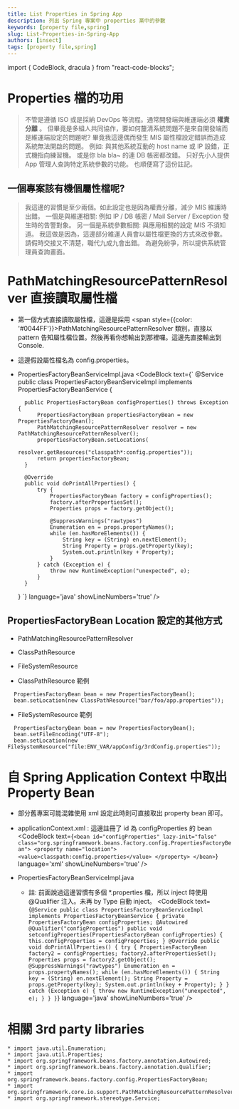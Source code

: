 ```yaml
---
title: List Properties in Spring App
description: 列出 Spring 專案中 properties 黨中的參數
keywords: [property file,spring]
slug: List-Properties-in-Spring-App 
authors: [insect]
tags: [property file,spring]
---
```

import { CodeBlock, dracula  } from "react-code-blocks";

# Properties 檔的功用
> 不管是遵循 ISO 或是採納 DevOps 等流程。通常開發端與維運端必須 __權責分離__ 。
> 但畢竟是多組人共同協作，要如何釐清系統問題不是來自開發端而是維運端設定的問題呢?
> 畢竟我這邊偶而發生 MIS 屬性檔設定錯誤而造成系統無法開啟的問題。
> 例如: 與其他系統互動的 host name 或 IP 設錯，正式機指向練習機。
> 或是你 bla bla~ 的連 DB 帳密都改錯。
> 只好先小人提供 App 管理人查詢特定系統參數的功能。
> 也順便寫了這份註記。

## 一個專案該有機個屬性檔呢?
> 我這邊的習慣是至少兩個。如此設定也是因為權責分離，減少 MIS 維護時出錯。
> 一個是與維運相關: 例如 IP / DB 帳密 / Mail Server / Exception 發生時的告警對象。
> 另一個是系統參數相關: 與應用相關的設定 MIS 不須知道。
> 我這做是因為，這邊部分維運人員會以屬性檔更換的方式來改參數。請假時交接又不清楚，職代九成九會出錯。
> 為避免紛爭，所以提供系統管理員查詢畫面。

# PathMatchingResourcePatternResolver 直接讀取屬性檔
* 第一個方式直接讀取屬性檔，這邊是採用 <span style={{color: '#0044FF'}}>PathMatchingResourcePatternResolver</span> 類別，直接以 pattern 告知屬性檔位置。然後再看你想輸出到那裡囉。這邊先直接輸出到 Console.
* 這邊假設屬性檔名為 config.properties。

* PropertiesFactoryBeanServiceImpl.java
<CodeBlock text={`
    @Service
    public class PropertiesFactoryBeanServiceImpl
            implements PropertiesFactoryBeanService {
            
        public PropertiesFactoryBean configProperties() throws Exception {
            PropertiesFactoryBean propertiesFactoryBean = new PropertiesFactoryBean();
            PathMatchingResourcePatternResolver resolver = new PathMatchingResourcePatternResolver();
            propertiesFactoryBean.setLocations(
                    resolver.getResources("classpath*:config.properties"));
            return propertiesFactoryBean;
        }
    
        @Override
        public void doPrintAllPrperties() {
            try {
                PropertiesFactoryBean factory = configProperties();
                factory.afterPropertiesSet();
                Properties props = factory.getObject();
    
                @SuppressWarnings("rawtypes")
                Enumeration en = props.propertyNames();
                while (en.hasMoreElements()) {
                    String key = (String) en.nextElement();
                    String Property = props.getProperty(key);
                    System.out.println(key + Property);
                }
            } catch (Exception e) {
                throw new RuntimeException("unexpected", e);
            }
        }
    }
    `}
      language='java'
      showLineNumbers='true'
      /> 
 
## PropertiesFactoryBean Location 設定的其他方式
* PathMatchingResourcePatternResolver
* ClassPathResource
* FileSystemResource

* ClassPathResource 範例
```
  PropertiesFactoryBean bean = new PropertiesFactoryBean();
  bean.setLocation(new ClassPathResource("bar/foo/app.properties"));
```

* FileSystemResource 範例
```
  PropertiesFactoryBean bean = new PropertiesFactoryBean();
  bean.setFileEncoding("UTF-8");
  bean.setLocation(new FileSystemResource("file:ENV_VAR/appConfig/3rdConfig.properties"));
```
 
# 自 Spring Application Context 中取出 Property Bean
* 部分舊專案可能混雜使用 xml 設定此時則可直接取出 property bean 即可。

* applicationContext.xml : 這邊註冊了 id 為 configProperties 的 bean
<CodeBlock text={`
    <bean id="configProperties" lazy-init="false"
        class="org.springframework.beans.factory.config.PropertiesFactoryBean">
        <property name="location">
            <value>classpath:config.properties</value>
        </property>
    </bean>
    `}
      language='xml'
      showLineNumbers='true'
      /> 

* PropertiesFactoryBeanServiceImpl.java
    * 註: 前面說過這邊習慣有多個 *.properties 檔，所以 inject 時使用 @Qualifier 注入。未再 by Type 自動 inject。
<CodeBlock text={`
@Service
public class PropertiesFactoryBeanServiceImpl
        implements PropertiesFactoryBeanService {
    private PropertiesFactoryBean configProperties;
    @Autowired
    @Qualifier("configProperties")
    public void setconfigProperties(PropertiesFactoryBean configProperties) {
        this.configProperties = configProperties;
    }
    @Override
    public void doPrintAllPrperties() {
        try {
            PropertiesFactoryBean factory2 = configProperties;
            factory2.afterPropertiesSet();
            Properties props = factory2.getObject();
            @SuppressWarnings("rawtypes")
            Enumeration en = props.propertyNames();
            while (en.hasMoreElements()) {
                String key = (String) en.nextElement();
                String Property = props.getProperty(key);
                System.out.println(key + Property);
            }
        } catch (Exception e) {
            throw new RuntimeException("unexpected", e);
        }
    }
}
    `}
      language='java'
      showLineNumbers='true'
      /> 
     
# 相關 3rd party libraries
    * import java.util.Enumeration;
    * import java.util.Properties;
    * import org.springframework.beans.factory.annotation.Autowired;
    * import org.springframework.beans.factory.annotation.Qualifier;
    * import org.springframework.beans.factory.config.PropertiesFactoryBean;
    * import org.springframework.core.io.support.PathMatchingResourcePatternResolver;
    * import org.springframework.stereotype.Service;      